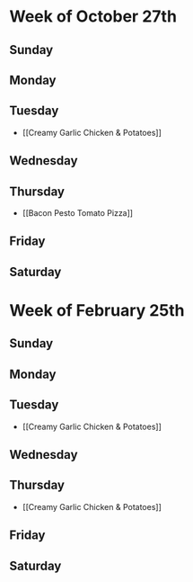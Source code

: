 # Week of October 27th
## Sunday

## Monday

## Tuesday
- [[Creamy Garlic Chicken & Potatoes]]

## Wednesday

## Thursday
- [[Bacon Pesto Tomato Pizza]]

## Friday

## Saturday
# Week of February 25th
## Sunday
## Monday

## Tuesday
- [[Creamy Garlic Chicken & Potatoes]]
## Wednesday

## Thursday
- [[Creamy Garlic Chicken & Potatoes]]

## Friday

## Saturday
